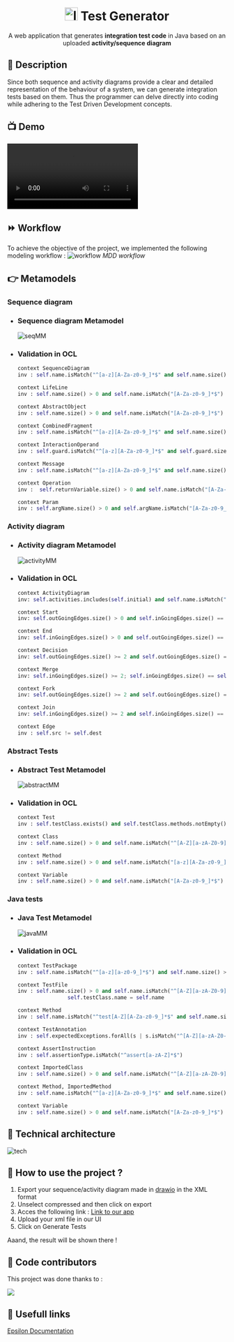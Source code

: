 <h1 style="text-align: center;"> <img src="readme/Logo.png" alt="logo" width="30"/> Test Generator </h1>

<p style="text-align: center;"> A web application that generates <b>integration test code</b> in Java based on an uploaded <b>activity/sequence diagram</b> </p>

## 📝 Description 
Since both sequence and activity diagrams provide a clear and detailed representation of the behaviour of a system, we can generate integration tests based on them. Thus the programmer can delve directly into coding while adhering to the Test Driven Development concepts.
 
## 📺 Demo
<video controls="controls">
    <source src="readme/demo.mp4" type="video/mp4">
</video>

## ⏩ Workflow 
To achieve the objective of the project, we implemented the following modeling workflow :
![workflow](/readme/workflow.png)
*MDD workflow*

## 👉 Metamodels
### Sequence diagram
- ### Sequence diagram Metamodel 
    ![seqMM](/readme/seq.png)

- ### Validation in OCL 
    ``` python
    context SequenceDiagram
    inv : self.name.isMatch("^[a-z][A-Za-z0-9_]*$" and self.name.size() > 0 and self.lifelines.size()>0

    context LifeLine
    inv : self.name.size() > 0 and self.name.isMatch("[A-Za-z0-9_]*$") and self.abstractObjects.size()>0

    context AbstractObject
    inv : self.name.size() > 0 and self.name.isMatch("[A-Za-z0-9_]*$") 

    context CombinedFragment
    inv : self.name.isMatch("^[a-z][A-Za-z0-9_]*$" and self.name.size() > 0  and self.interactionOperator.IsOCLKindOf       (MessageKind)

    context InteractionOperand
    inv : self.guard.isMatch("^[a-z][A-Za-z0-9_]*$" and self.guard.size() > 0 

    context Message
    inv : self.name.isMatch("^[a-z][A-Za-z0-9_]*$" and self.name.size() > 0 and self.type.IsOCLKindOf(MessageKind) and self.source <> null and self.target <> null

    context Operation
    inv :  self.returnVariable.size() > 0 and self.name.isMatch("[A-Za-z0-9_]*$") self.returnType.size() > 0 and self.name.isMatch("[A-Za-z0-9_]*$") and self.guard.size() > 0 and self.guard.isMatch("[A-Za-z0-9_]*$") and

    context Param
    inv : self.argName.size() > 0 and self.argName.isMatch("[A-Za-z0-9_]*$") and self.argType.size() > 0 and self.argType.isMatch("[A-Za-z0-9_]*$")
    ```

### Activity diagram 
- ### Activity diagram Metamodel 
    ![activityMM](/readme/activity.png)

- ### Validation in OCL 
    ``` python
    context ActivityDiagram
    inv: self.activities.includes(self.initial) and self.name.isMatch("[a-z0-9_A-Z ]*$") and self.name.size() > 0 

    context Start
    inv: self.outGoingEdges.size() > 0 and self.inGoingEdges.size() == 0

    context End
    inv: self.inGoingEdges.size() > 0 and self.outGoingEdges.size() == 0

    context Decision
    inv: self.outGoingEdges.size() >= 2 and self.outGoingEdges.size() == self.close.inGoingEdges.size() and self.inGoingEdges.size() == 1

    context Merge
    inv: self.inGoingEdges.size() >= 2; self.inGoingEdges.size() == self.close.outGoingEdges.size() and self.outGoingEdges.size() == 1

    context Fork
    inv: self.outGoingEdges.size() >= 2 and self.outGoingEdges.size() == self.close.inGoingEdges.size()

    context Join
    inv: self.inGoingEdges.size() >= 2 and self.inGoingEdges.size() == self.close.outGoingEdges.size()

    context Edge
    inv : self.src != self.dest
    ```

### Abstract Tests 
- ### Abstract Test Metamodel 
    ![abstractMM](/readme/abstract.png)

- ### Validation in OCL 
    ``` python
    context Test
    inv : self.testClass.exists() and self.testClass.methods.notEmpty()

    context Class 
    inv : self.name.size() > 0 and self.name.isMatch("^[A-Z][a-zA-Z0-9]*$")

    context Method 
    inv : self.name.size() > 0 and self.name.isMatch("[a-z][A-Za-z0-9_]*$")

    context Variable 
    inv : self.name.size() > 0 and self.name.isMatch("[A-Za-z0-9_]*$")
    ```

### Java tests 
- ### Java Test Metamodel 
    ![javaMM](/readme/javatest.png)

- ### Validation in OCL 
    ``` python
    context TestPackage
    inv : self.name.isMatch("^[a-z][a-z0-9_]*$") and self.name.size() > 0 

    context TestFile
    inv : self.name.size() > 0 and self.name.isMatch("^[A-Z][a-zA-Z0-9]*Test$") and 
                    self.testClass.name = self.name	

    context Method
    inv : self.name.isMatch("^test[A-Z][A-Za-z0-9_]*$" and self.name.size() > 0 

    context TestAnnotation
    inv : self.expectedExceptions.forAll(s | s.isMatch("^[A-Z][a-zA-Z0-9]*Exception$"))

    context AssertInstruction 
    inv : self.assertionType.isMatch("^assert[a-zA-Z]*$")

    context ImportedClass 
    inv : self.name.size() > 0 and self.name.isMatch("^[A-Z][a-zA-Z0-9]*$")

    context Method, ImportedMethod
    inv : self.name.isMatch("^[a-z][A-Za-z0-9_]*$" and self.name.size() > 0 

    context Variable 
    inv : self.name.size() > 0 and self.name.isMatch("[A-Za-z0-9_]*$")
    ```

## 🔧 Technical architecture

![tech](/readme/tech.png)

## 🚀 How to use the project ? 
1. Export your sequence/activity diagram made in [drawio](https://app.diagrams.net/) in the XML format
2. Unselect compressed and then click on export 
3. Acces the following link : [Link to our app](https://app.diagrams.net/)
4. Upload your xml file in our UI 
5. Click on Generate Tests

Aaand, the result will be shown there !

## 🤝 Code contributors 
This project was done thanks to : 

<a>
  <img src="https://contrib.rocks/image?repo=somaya287/TestGenerator" />
</a>


## 🔗 Usefull links 
[Epsilon Documentation](https://www.eclipse.org/epsilon/doc/)
